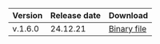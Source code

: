 | Version | Release date | Download |
| :--- | :--- | :--- |
| v.1.6.0 | 24.12.21 | [Binary file](https://storage.yandexcloud.net/yandexcloud-ydb/release/1.6.0/windows/amd64/ydb.exe) |

